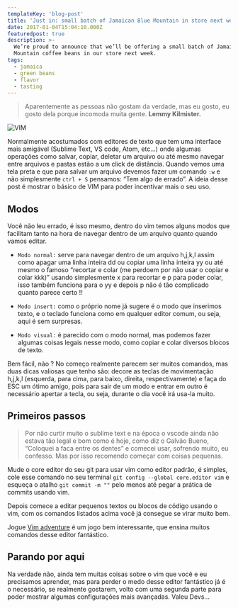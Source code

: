 ```yaml
---
templateKey: 'blog-post'
title: 'Just in: small batch of Jamaican Blue Mountain in store next week'
date: 2017-01-04T15:04:10.000Z
featuredpost: true
description: >-
  We’re proud to announce that we’ll be offering a small batch of Jamaica Blue
  Mountain coffee beans in our store next week.
tags:
  - jamaica
  - green beans
  - flavor
  - tasting
---
```


>Aparentemente as pessoas não gostam da verdade, mas eu gosto, eu gosto dela porque incomoda muita gente. **Lemmy Kilmister.**

![VIM](assets/img/como-usar-o-vim.jpeg)

Normalmente acostumados com editores de texto que tem uma interface mais amigável (Sublime Text, VS code, Atom, etc…) onde algumas operações como salvar, copiar, deletar um arquivo ou até mesmo navegar entre arquivos e pastas estão a um click de distância. Quando vemos uma tela preta e que para salvar um arquivo devemos fazer um comando `:w` e não simplesmente `ctrl + S` pensamos: “Tem algo de errado”. A ideia desse post é mostrar o básico de VIM para poder incentivar mais o seu uso.

## Modos

Você não leu errado, é isso mesmo, dentro do vim temos alguns modos que facilitam tanto na hora de navegar dentro de um arquivo quanto quando vamos editar.

* `Modo normal:` serve para navegar dentro de um arquivo h,j,k,l assim como apagar uma linha inteira dd ou copiar uma linha inteira yy ou até mesmo o famoso “recortar e colar (me perdoem por não usar o copiar e colar kkk)” usando simplesmente x para recortar e p para poder colar, isso também funciona para o yy e depois p não é tão complicado quanto parece certo !!

* `Modo insert:` como o próprio nome já sugere é o modo que inserimos texto, e o teclado funciona como em qualquer editor comum, ou seja, aqui é sem surpresas.

* `Modo visual:` é parecido com o modo normal, mas podemos fazer algumas coisas legais nesse modo, como copiar e colar diversos blocos de texto.

Bem fácil, não ? No começo realmente parecem ser muitos comandos, mas duas dicas valiosas que tenho são: decore as teclas de movimentação h,j,k,l (esquerda, para cima, para baixo, direita, respectivamente) e faça do ESC um ótimo amigo, pois para sair de um modo e entrar em outro é necessário apertar a tecla, ou seja, durante o dia você irá usa-la muito.

## Primeiros passos


>Por não curtir muito o sublime text e na época o vscode ainda não estava tão legal e bom como é hoje, como diz o Galvão Bueno, “Coloquei a faca entre os dentes” e comecei usar, sofrendo muito, eu confesso. Mas por isso recomendo começar com coisas pequenas.

Mude o core editor do seu git para usar vim como editor padrão, é simples, cole esse comando no seu terminal `git config --global core.editor vim` e esqueça o atalho `git commit -m ""` pelo menos até pegar a prática de commits usando vim.

Depois comece a editar pequenos textos ou blocos de código usando o vim, com os comandos listados acima você já consegue se virar muito bem.

Jogue [Vim adventure](https://vim-adventures.com/) é um jogo bem interessante, que ensina muitos comandos desse editor fantástico.

## Parando por aqui

Na verdade não, ainda tem muitas coisas sobre o vim que você e eu precisamos aprender, mas para perder o medo desse editor fantástico já é o necessário, se realmente gostarem, volto com uma segunda parte para poder mostrar algumas configurações mais avançadas. Valeu Devs…
